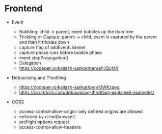 # Frontend


- Event 
  - Bubbling: child -> parent, event bubbles up the dom tree
  - Trickling or Capture: parent -> child, event is captured by the parent and then it trickles down
  - capture flag of addEventListener
  - capture phase runs before bubble phase
  - event.stopPropogation()
  - Delegation
  - https://codepen.io/kailash-sankar/pen/eYJQgMX
  
- Debouncing and Throttling
  - https://codepen.io/kailash-sankar/pen/MWKzpeg
  - https://css-tricks.com/debouncing-throttling-explained-examples/
  
- CORS
  - access-control-allow-origin: only defined origins are allowed
  - enforced by client(browser)
  - preflight options request
  - access-control-allow-headers

